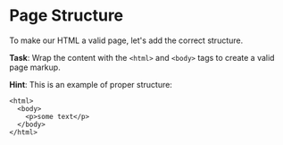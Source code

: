 # Page Structure

To make our HTML a valid page, let's add the correct structure.

**Task**: Wrap the content with the `<html>` and `<body>` tags to create a valid page markup.

**Hint**: This is an example of proper structure:
```
<html>
  <body>
    <p>some text</p>
  </body>
</html>
```